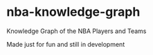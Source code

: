 # nba-knowledge-graph
Knowledge Graph of the NBA Players and Teams

Made just for fun and still in development
